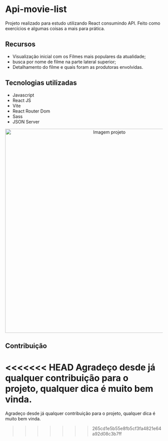 # Api-movie-list

Projeto realizado para estudo utilizando React consumindo API. 
Feito como exercícios e algumas coisas a mais para prática.

## Recursos
- Visualização inicial com os Filmes mais populares da atualidade;
- busca por nome de filme na parte lateral superior;
- Detalhamento do filme e quais foram as produtoras envolvidas.

## Tecnologias utilizadas

- Javascript
- React JS
- Vite
- React Router Dom
- Sass
- JSON Server

<p align="center">
  <img a="" src="https://github.com/rodrigo-falcao/Api-movie-list/assets/125101340/d01fda96-1639-453f-8179-638570b21f97" alt="Imagem projeto" style="width: 650px;">
</p>

## Contribuição
<<<<<<< HEAD
Agradeço desde já qualquer contribuição para o projeto, qualquer dica é muito bem vinda. 
=======
Agradeço desde já qualquer contribuição para o projeto, qualquer dica é muito bem vinda. 
>>>>>>> 265cd1e5b55e8fb5cf3fa4821e64a92d08c3b7ff
